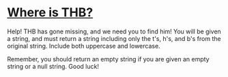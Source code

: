 # [Where is THB?](https://www.codewars.com/kata/where-is-thb "https://www.codewars.com/kata/58d54d0914286c23820001e6")

  Help! THB has gone missing, and we need you to find him! You will be given a string, and must return a string including only the t's, h's, and b's from the original string. Include both uppercase and lowercase.
  
  Remember, you should return an empty string if you are given an empty string or a null string. Good luck!
